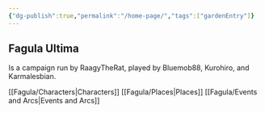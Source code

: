 ```yaml
---
{"dg-publish":true,"permalink":"/home-page/","tags":["gardenEntry"]}
---
```


**Fagula Ultima**
--
Is a campaign run by RaagyTheRat, played by Bluemob88, Kurohiro, and Karmalesbian.

[[Fagula/Characters\|Characters]]
[[Fagula/Places\|Places]]
[[Fagula/Events and Arcs\|Events and Arcs]]

